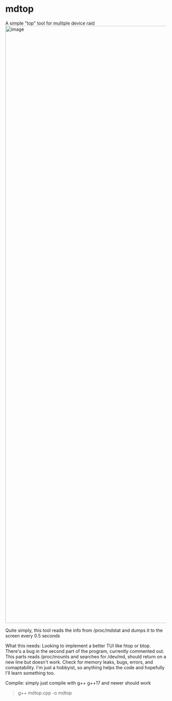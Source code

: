 # mdtop
A simple "top" tool for mulitple device raid
<img width="3424" height="1862" alt="image" src="https://github.com/user-attachments/assets/8c129911-eb62-40c7-9e23-7df0ab622c3f" />

Quite simply, this tool reads the info from /proc/mdstat and dumps it to the screen every 0.5 seconds


What this needs:
Looking to implement a better TUI like htop or btop.
There's a bug in the second part of the program, currently commented out. This parts reads /proc/mounts and searches for /dev/md, should return on a new line but doesn't work.
Check for memory leaks, bugs, errors, and comaptability. I'm just a hobbyist, so anything helps the code and hopefully I'll learn something too.

Compile:
simply just compile with g++
g++17 and newer should work
>g++ mdtop.cpp -o mdtop
